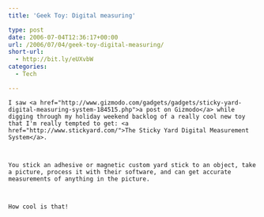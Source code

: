 ```yaml
---
title: 'Geek Toy: Digital measuring'

type: post
date: 2006-07-04T12:36:17+00:00
url: /2006/07/04/geek-toy-digital-measuring/
short-url:
  - http://bit.ly/eUXvbW
categories:
  - Tech

---
```

<div class='microid-mailto+http:sha1:c2bd5b483add6b872860ceb4c740adbd6ec5f202'>
  
    I saw <a href="http://www.gizmodo.com/gadgets/gadgets/sticky-yard-digital-measuring-system-184515.php">a post on Gizmodo</a> while digging through my holiday weekend backlog of a really cool new toy that I'm really tempted to get: <a href="http://www.stickyard.com/">The Sticky Yard Digital Measurement System</a>.
  
  
  
    You stick an adhesive or magnetic custom yard stick to an object, take a picture, process it with their software, and can get accurate measurements of anything in the picture.
  
  
  
    How cool is that!
  

